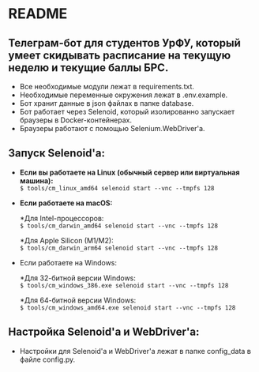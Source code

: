 # README

## Телеграм-бот для студентов УрФУ, который умеет скидывать расписание на текущую неделю и текущие баллы БРС.

- Все необходимые модули лежат в requirements.txt.
- Необходимые переменные окружения лежат в .env.example.
- Бот хранит данные в json файлах в папке database.
- Бот работает через Selenoid, который изолированно запускает браузеры в Docker-контейнерах.
- Браузеры работают с помощью Selenium.WebDriver'а.

## Запуск Selenoid'а:

- **Если вы работаете на Linux (обычный сервер или виртуальная машина):**  
```$ tools/cm_linux_amd64 selenoid start --vnc --tmpfs 128```

- **Если работаете на macOS:**

  *Для Intel-процессоров:  
```$ tools/cm_darwin_amd64 selenoid start --vnc --tmpfs 128```

  *Для Apple Silicon (M1/M2):  
```$ tools/cm_darwin_arm64 selenoid start --vnc --tmpfs 128```

- Если работаете на Windows:

  *Для 32-битной версии Windows:   
```$ tools/cm_windows_386.exe selenoid start --vnc --tmpfs 128```

  *Для 64-битной версии Windows:  
```$ tools/cm_windows_amd64.exe selenoid start --vnc --tmpfs 128```

## Настройка Selenoid'а и WebDriver'а:

- Настройки для Selenoid'а и WebDriver'а лежат в папке config_data в файле config.py.